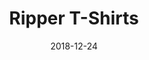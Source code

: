 ---
layout: site
title: "Ripper T-Shirts"
date: 2018-12-24
categories: [community]
version: 4.4.7
major: 4
minor: 4
patch: 7
slug: ripper-t-shirts
link: https://rippertshirts.co.uk/
submitter: mosh-ackosoft
permalink: /sites/:slug
---